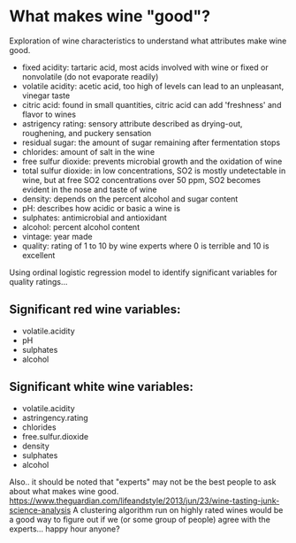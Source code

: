 # What makes wine "good"?
Exploration of wine characteristics to understand what attributes make wine good. 

- fixed acidity: tartaric acid, most acids involved with wine or fixed or nonvolatile (do not evaporate readily)
- volatile acidity: acetic acid, too high of levels can lead to an unpleasant, vinegar taste
- citric acid: found in small quantities, citric acid can add 'freshness' and flavor to wines
- astrigency rating: sensory attribute described as drying-out, roughening, and puckery sensation
- residual sugar: the amount of sugar remaining after fermentation stops
- chlorides: amount of salt in the wine
- free sulfur dioxide: prevents microbial growth and the oxidation of wine
- total sulfur dioxide: in low concentrations, SO2 is mostly undetectable in wine, but at free SO2 concentrations over 50 ppm, SO2 becomes evident in the nose and taste of wine
- density: depends on the percent alcohol and sugar content
- pH: describes how acidic or basic a wine is
- sulphates: antimicrobial and antioxidant
- alcohol: percent alcohol content
- vintage: year made
- quality: rating of 1 to 10 by wine experts where 0 is terrible and 10 is excellent

Using ordinal logistic regression model to identify significant variables for quality ratings...

## Significant red wine variables: 
- volatile.acidity
- pH
- sulphates
- alcohol
 
## Significant white wine variables: 
- volatile.acidity
- astringency.rating
- chlorides
- free.sulfur.dioxide
- density
- sulphates
- alcohol

 
 Also.. it should be noted that "experts" may not be the best people to ask about what makes wine good. 
 https://www.theguardian.com/lifeandstyle/2013/jun/23/wine-tasting-junk-science-analysis
 A clustering algorithm run on highly rated wines would be a good way to figure out if we (or some group of people) agree with the experts... happy hour anyone?
